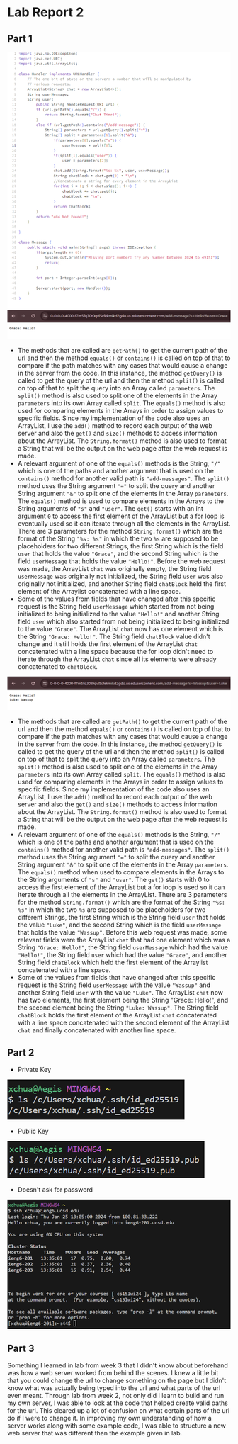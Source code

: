 # Lab Report 2
## Part 1
![Image](MessageCode.png)
![Image](ChatExample1.png)

- The methods that are called are `getPath()` to get the current path of the url and then the method `equals()` or `contains()` is called on top of that to compare if the path matches with any cases that would cause a change in the server from the code. In this instance, the method `getQuery()` is called to get the query of the url and then the method `split()` is called on top of that to split the query into an Array called `parameters`. The `split()` method is also used to split one of the elements in the Array `parameters` into its own Array called `split`. The `equals()` method is also used for comparing elements in the Arrays in order to assign values to specific fields. Since my implementation of the code also uses an ArrayList, I use the `add()` method to record each output of the web server and also the `get()` and `size()` methods to access information about the ArrayList. The `String.format()` method is also used to format a String that will be the output on the web page after the web request is made.
- A relevant argument of one of the `equals()` methods is the String, `"/"` which is one of the paths and another argument that is used on the `contains()` method for another valid path is `"add-messages"`. The `split()` method uses the String argument `"="` to split the query and another String argument `"&"` to split one of the elements in the Array `parameters`. The `equals()` method is used to compare elements in the Arrays to the String arguments of `"s"` and `"user"`. The `get()` starts with an int argument `0` to access the first element of the ArrayList but a for loop is eventually used so it can iterate through all the elements in the ArrayList. There are 3 parameters for the method `String.format()` which are the format of the String `"%s: %s"` in which the two `%s` are supposed to be placeholders for two different Strings, the first String which is the field `user` that holds the value `"Grace"`, and the second String which is the field `userMessage` that holds the value `"Hello!"`. Before the web request was made, the ArrayList `chat` was originally empty, the String field `userMessage` was originally not initialized, the String field `user` was also originally not initialized, and another String field `chatBlock` held the first element of the Arraylist concatenated with a line space.
- Some of the values from fields that have changed after this specific request is the String field `userMessage` which started from not being initialized to being initialized to the value `"Hello!"` and another String field `user` which also started from not being initialized to being initialized to the value `"Grace"`. The ArrayList `chat` now has one element which is the String `"Grace: Hello!"`. The String field `chatBlock` value didn't change and it still holds the first element of the ArrayList `chat` concatenated with a line space because the for loop didn't need to iterate through the ArrayList `chat` since all its elements were already concatenated to `chatBlock`.

![Image](ChatExample2.png)

- The methods that are called are `getPath()` to get the current path of the url and then the method `equals()` or `contains()` is called on top of that to compare if the path matches with any cases that would cause a change in the server from the code. In this instance, the method `getQuery()` is called to get the query of the url and then the method `split()` is called on top of that to split the query into an Array called `parameters`. The `split()` method is also used to split one of the elements in the Array `parameters` into its own Array called `split`. The `equals()` method is also used for comparing elements in the Arrays in order to assign values to specific fields. Since my implementation of the code also uses an ArrayList, I use the `add()` method to record each output of the web server and also the `get()` and `size()` methods to access information about the ArrayList. The `String.format()` method is also used to format a String that will be the output on the web page after the web request is made.
- A relevant argument of one of the `equals()` methods is the String, `"/"` which is one of the paths and another argument that is used on the `contains()` method for another valid path is `"add-messages"`. The `split()` method uses the String argument `"="` to split the query and another String argument `"&"` to split one of the elements in the Array `parameters`. The `equals()` method when used to compare elements in the Arrays to the String arguments of `"s"` and `"user"`. The `get()` starts with 0 to access the first element of the ArrayList but a for loop is used so it can iterate through all the elements in the ArrayList. There are 3 parameters for the method `String.format()` which are the format of the String `"%s: %s"` in which the two `%s` are supposed to be placeholders for two different Strings, the first String which is the String field `user` that holds the value `"Luke"`, and the second String which is the field `userMessage` that holds the value `"Wassup"`. Before this web request was made, some relevant fields were the ArrayList `chat` that had one element which was a String `"Grace: Hello!"`, the String field `userMessage` which had the value `"Hello!"`, the String field `user` which had the value `"Grace"`, and another String field `chatBlock` which held the first element of the Arraylist concatenated with a line space.
- Some of the values from fields that have changed after this specific request is the String field `userMessage` with the value `"Wassup"` and another String field `user` with the value `"Luke"`. The ArrayList `chat` now has two elements, the first element being the String "Grace: Hello!", and the second element being the String `"Luke: Wassup"`. The String field `chatBlock` holds the first element of the ArrayList `chat` concatenated with a line space concatenated with the second element of the ArrayList `chat` and finally concatenated with another line space.



## Part 2

- Private Key
  
![Image](PrivateKeyPath.png)

- Public Key

![Image](PublicKeyPath.png)

- Doesn't ask for password

![Image](NoPassword.png)


## Part 3

Something I learned in lab from week 3 that I didn't know about beforehand was how a web server worked from behind the scenes. I knew a little bit that you could change the url to change something on the page but I didn't know what was actually being typed into the url and what parts of the url even meant. Through lab from week 2, not only did I learn to build and run my own server, I was able to look at the code that helped create valid paths for the url. This cleared up a lot of confusion on what certain parts of the url do if I were to change it. In improving my own understanding of how a server works along with some example code, I was able to structure a new web server that was different than the example given in lab.


